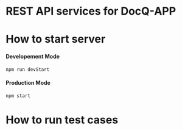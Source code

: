 # REST API services for DocQ-APP

# How to start server

#### Developement Mode

```
npm run devStart
```

#### Production Mode

```
npm start
```

# How to run test cases
